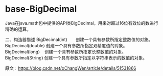 # base-BigDecimal
Java在java.math包中提供的API类BigDecimal，用来对超过16位有效位的数进行精确的运算。

二、构造器描述
BigDecimal(int)       创建一个具有参数所指定整数值的对象。
BigDecimal(double) 创建一个具有参数所指定双精度值的对象。
BigDecimal(long)    创建一个具有参数所指定长整数值的对象。
BigDecimal(String) 创建一个具有参数所指定以字符串表示的数值的对象。

原文：https://blog.csdn.net/oChangWen/article/details/51531866 

